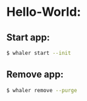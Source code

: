 # Hello-World:

## Start app:

```sh
$ whaler start --init
```

## Remove app:

```sh
$ whaler remove --purge
```
